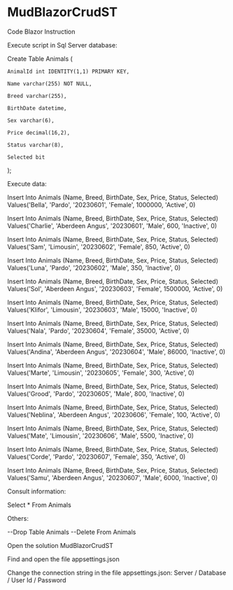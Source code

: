 # MudBlazorCrudST
Code Blazor
Instruction

Execute script in Sql Server database: 

Create Table Animals (

    AnimalId int IDENTITY(1,1) PRIMARY KEY,
    
    Name varchar(255) NOT NULL,
    
    Breed varchar(255),
    
    BirthDate datetime,
    
    Sex varchar(6),
    
    Price decimal(16,2),
    
    Status varchar(8),
    
    Selected bit
);


Execute data:

Insert Into Animals (Name, Breed, BirthDate, Sex, Price, Status, Selected)
Values('Bella', 'Pardo', '20230601', 'Female', 1000000, 'Active', 0)

Insert Into Animals (Name, Breed, BirthDate, Sex, Price, Status, Selected)
Values('Charlie', 'Aberdeen Angus', '20230601', 'Male', 600, 'Inactive', 0)

Insert Into Animals (Name, Breed, BirthDate, Sex, Price, Status, Selected)
Values('Sam', 'Limousin', '20230602', 'Female', 850, 'Active', 0)

Insert Into Animals (Name, Breed, BirthDate, Sex, Price, Status, Selected)
Values('Luna', 'Pardo', '20230602', 'Male', 350, 'Inactive', 0)

Insert Into Animals (Name, Breed, BirthDate, Sex, Price, Status, Selected)
Values('Sol', 'Aberdeen Angus', '20230603', 'Female', 1500000, 'Active', 0)

Insert Into Animals (Name, Breed, BirthDate, Sex, Price, Status, Selected)
Values('Klifor', 'Limousin', '20230603', 'Male', 15000, 'Inactive', 0)

Insert Into Animals (Name, Breed, BirthDate, Sex, Price, Status, Selected)
Values('Nala', 'Pardo', '20230604', 'Female', 35000, 'Active', 0)

Insert Into Animals (Name, Breed, BirthDate, Sex, Price, Status, Selected)
Values('Andina', 'Aberdeen Angus', '20230604', 'Male', 86000, 'Inactive', 0)

Insert Into Animals (Name, Breed, BirthDate, Sex, Price, Status, Selected)
Values('Marte', 'Limousin', '20230605', 'Female', 300, 'Active', 0)

Insert Into Animals (Name, Breed, BirthDate, Sex, Price, Status, Selected)
Values('Grood', 'Pardo', '20230605', 'Male', 800, 'Inactive', 0)

Insert Into Animals (Name, Breed, BirthDate, Sex, Price, Status, Selected)
Values('Neblina', 'Aberdeen Angus', '20230606', 'Female', 100, 'Active', 0)

Insert Into Animals (Name, Breed, BirthDate, Sex, Price, Status, Selected)
Values('Mate', 'Limousin', '20230606', 'Male', 5500, 'Inactive', 0)

Insert Into Animals (Name, Breed, BirthDate, Sex, Price, Status, Selected)
Values('Corde', 'Pardo', '20230607', 'Female', 350, 'Active', 0)

Insert Into Animals (Name, Breed, BirthDate, Sex, Price, Status, Selected)
Values('Samu', 'Aberdeen Angus', '20230607', 'Male', 6000, 'Inactive', 0)


Consult information:

Select * From Animals


Others:

--Drop Table Animals
--Delete From Animals

Open the solution MudBlazorCrudST 
 
Find and open the file appsettings.json
 
Change the connection string in the file appsettings.json: Server / Database / User Id / Password
 

